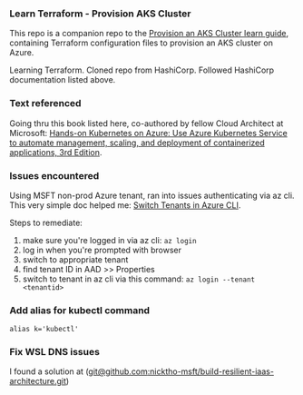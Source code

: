 ### Learn Terraform - Provision AKS Cluster

This repo is a companion repo to the [Provision an AKS Cluster learn guide](https://learn.hashicorp.com/terraform/kubernetes/provision-aks-cluster), containing Terraform configuration files to provision an AKS cluster on Azure.

Learning Terraform. Cloned repo from HashiCorp. Followed HashiCorp documentation listed above.

### Text referenced
Going thru this book listed here, co-authored by fellow Cloud Architect at Microsoft: [Hands-on Kubernetes on Azure: Use Azure Kubernetes Service to automate management, scaling, and deployment of containerized applications, 3rd Edition](https://www.amazon.com/Hands-Kubernetes-Azure-containerized-applications/dp/1801079943).

### Issues encountered
Using MSFT non-prod Azure tenant, ran into issues authenticating via az cli. This very simple doc helped me: [Switch Tenants in Azure CLI](https://dallin.blog/switch-tenants-in-azure-cli/).

Steps to remediate:
1) make sure you're logged in via az cli: `az login`
2) log in when you're prompted with browser
3) switch to appropriate tenant
4) find tenant ID in AAD >> Properties
5) switch to tenant in az cli via this command: `az login --tenant <tenantid>`

### Add alias for kubectl command
`alias k='kubectl'`

### Fix WSL DNS issues
I found a solution at ([git@github.com:nicktho-msft/build-resilient-iaas-architecture.git](https://gist.github.com/djfdyuruiry/8ec94d6454fbacccafb092022fe041a3))
